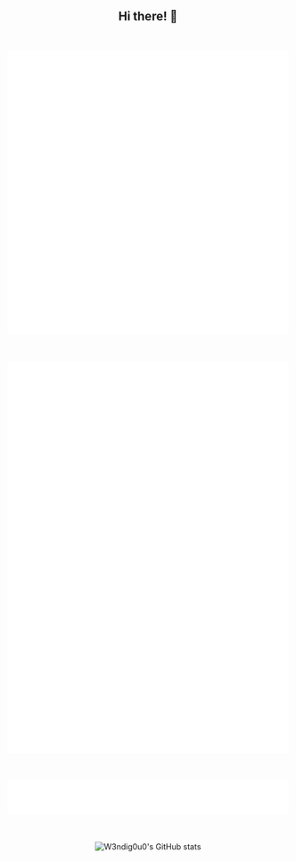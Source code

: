 <div align="center">  

## Hi there! 👋
</br>

![Metrics](https://github.com/W3ndig0u0/W3ndig0u0/blob/main/metrics.svg)

</br>

![Metrics](https://github.com/W3ndig0u0/W3ndig0u0/blob/main/metrics.personal.anilist.svg)

</br>

![Metrics](https://github.com/W3ndig0u0/W3ndig0u0/blob/main/metrics.personal.achievements.svg)

</br>

![W3ndig0u0's GitHub stats](https://github-readme-stats.vercel.app/api?username=W3ndig0u0&show_icons=true&theme=dracula&align="center)

</div>
